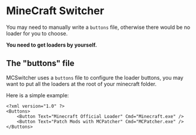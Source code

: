 ﻿MineCraft Switcher
========
You may need to manually write a `buttons` file, otherwise there would be no loader for you to choose.

**You need to get loaders by yourself.**

The "buttons" file
--------
MCSwitcher uses a `buttons` file to configure the loader buttons, you may want to put all the loaders at the root of your minecraft folder.

Here is a simple example:

    <?xml version="1.0" ?>
    <Buttons>
        <Button Text="Minecraft Official Loader" Cmd="Minecraft.exe" />
        <Button Text="Patch Mods with MCPatcher" Cmd="MCPatcher.exe" />
    </Buttons>
